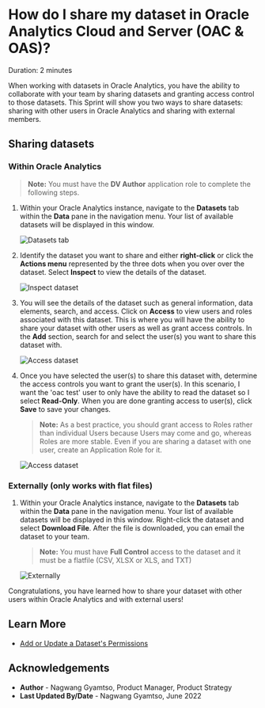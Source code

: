 # How do I share my dataset in Oracle Analytics Cloud and Server (OAC & OAS)?

Duration: 2 minutes

When working with datasets in Oracle Analytics, you have the ability to collaborate with your team by sharing datasets and granting access control to those datasets. This Sprint will show you two ways to share datasets: sharing with other users in Oracle Analytics and sharing with external members.

[](youtube:eAU2lZgt6XM:large)

## Sharing datasets

### Within Oracle Analytics

>**Note:** You must have the **DV Author** application role to complete the following steps.

1. Within your Oracle Analytics instance, navigate to the **Datasets** tab within the **Data** pane in the navigation menu. Your list of available datasets will be displayed in this window.

    ![Datasets tab](images/data-pane.png)

2. Identify the dataset you want to share and either **right-click** or click the **Actions menu** represented by the three dots when you over over the dataset. Select **Inspect** to view the details of the dataset.

    ![Inspect dataset](images/inspect.png)

3. You will see the details of the dataset such as general information, data elements, search, and access. Click on **Access** to view users and roles associated with this dataset. This is where you will have the ability to share your dataset with other users as well as grant access controls. In the **Add** section, search for and select the user(s) you want to share this dataset with.

    ![Access dataset](images/access.png)

4. Once you have selected the user(s) to share this dataset with, determine the access controls you want to grant the user(s). In this scenario, I want the 'oac test' user to only have the ability to read the dataset so I select **Read-Only**. When you are done granting access to user(s), click **Save** to save your changes.
    >**Note:** As a best practice, you should grant access to Roles rather than individual Users because Users may come and go, whereas Roles are more stable. Even if you are sharing a dataset with one user, create an Application Role for it.

    ![Access dataset](images/access-control.png)

### Externally (only works with flat files)

1. Within your Oracle Analytics instance, navigate to the **Datasets** tab within the **Data** pane in the navigation menu. Your list of available datasets will be displayed in this window. Right-click the dataset and select **Download File**. After the file is downloaded, you can email the dataset to your team.

    >**Note:** You must have **Full Control** access to the dataset and it must be a flatfile (CSV, XLSX or XLS, and TXT)

    ![Externally](images/externally.png)

Congratulations, you have learned how to share your dataset with other users within Oracle Analytics and with external users!

## Learn More
* [Add or Update a Dataset's Permissions](https://docs.oracle.com/en/cloud/paas/analytics-cloud/acubi/add-or-update-datasets-permissions.html)

## Acknowledgements
* **Author** - Nagwang Gyamtso, Product Manager, Product Strategy
* **Last Updated By/Date** - Nagwang Gyamtso,  June 2022
